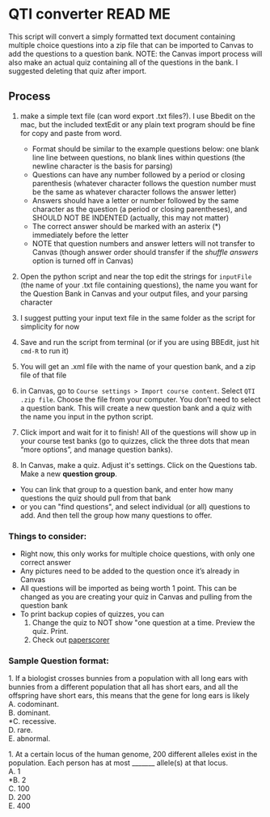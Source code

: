 # QTI converter READ ME

This script will convert a simply formatted text document containing multiple choice questions into a zip file that can be imported to Canvas to add the questions to a question bank. NOTE: the Canvas import process will also make an actual quiz containing all of the questions in the bank. I suggested deleting that quiz after import.

## Process

1. make a simple text file (can word export .txt files?). I use Bbedit on the mac, but the included textEdit or any plain text program should be fine for copy and paste from word.
    - Format should be similar to the example questions below: one blank line line between questions, no blank lines within questions (the newline character is the basis for parsing)
    - Questions can have any number followed by a period or closing parenthesis (whatever character follows the question number must be the same as whatever character follows the answer letter)
    - Answers should have a letter or number followed by the same character as the question (a period or closing parentheses), and SHOULD NOT BE INDENTED (actually, this may not matter)
    - The correct answer should be marked with an asterix (\*) immediately before the letter
    - NOTE that question numbers and answer letters will not transfer to Canvas (though answer order should transfer if the *shuffle answers* option is turned off in Canvas)

2. Open the python script and near the top edit the strings for `inputFile` (the name of your .txt file containing questions), the name you want for the Question Bank in Canvas and your output files, and your parsing character

3. I suggest putting your input text file in the same folder as the script for simplicity for now

4. Save and run the script from terminal (or if you are using BBEdit, just hit `cmd-R` to run it)

5. You will get an .xml file with the name of your question bank, and a zip file of that file

6. in Canvas, go to `Course settings > Import course content`. Select `QTI .zip file`. Choose the file from your computer. You don’t need to select a question bank. This will create a new question bank and a quiz with the name you input in the python script.

7. Click import and wait for it to finish!  All of the questions will show up in your course test banks (go to quizzes, click the three dots that mean “more options”, and manage question banks).

8. In Canvas, make a quiz. Adjust it's settings. Click on the Questions tab. Make a new **question group**. 
  - You can link that group to a question bank, and enter how many questions the quiz should pull from that bank
  - or you can "find questions", and select individual (or all) questions to add. And then tell the group how many questions to offer.

### Things to consider:

+ Right now, this only works for multiple choice questions, with only one correct answer
+ Any pictures need to be added to the question once it’s already in Canvas
+ All questions will be imported as being worth 1 point. This can be changed as you are creating your quiz in Canvas and pulling from the question bank
+ To print backup copies of quizzes, you can 
    1. Change the quiz to NOT show "one question at a time. Preview the quiz. Print.
    2. Check out [paperscorer](https://www.paperscorer.com)

### Sample Question format:

1\. If a biologist crosses bunnies from a population with all long ears with bunnies from a different population that all has short ears, and all the offspring have short ears, this means that the gene for long ears is likely  
A. codominant.  
B. dominant.  
*C. recessive.  
D. rare.  
E. abnormal.  

1\. At a certain locus of the human genome, 200 different alleles exist in the population. Each person has at most _______ allele(s) at that locus.  
A. 1  
*B. 2  
C. 100  
D. 200  
E. 400  